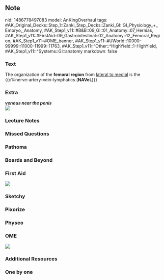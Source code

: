 ## Note
nid: 1486778497083
model: AnKingOverhaul
tags: #AK_Original_Decks::Step_1::Zanki_Step_Decks::Zanki_GI::GI_Physiology_+_Embryo,_Anatomy, #AK_Step1_v11::#B&B::09_GI::01_Anatomy::07_Hernias, #AK_Step1_v11::#FirstAid::09_Gastrointestinal::02_Anatomy::12_Femoral_Region, #AK_Step1_v11::#OME_banner, #AK_Step1_v11::#UWorld::10000-99999::11000-11999::11763, #AK_Step1_v11::^Other::^HighYield::1-HighYield, #AK_Step1_v11::^Systems::GI::anatomy
markdown: false

### Text
The organization of the <b>femoral region</b> from <u>lateral to
medial</u> is the {{c1::nerve-artery-vein-lymphatics
(<b>NAVeL</b>)}}

### Extra
<div>
  <i style="font-weight: bold;">venous near the penis</i>
</div>
<div><img src="paste-480091444347245.jpg" class="resizer"></div>

### Lecture Notes


### Missed Questions


### Pathoma


### Boards and Beyond


### First Aid
<img src="tmp8EFuh6.png">

### Sketchy


### Pixorize


### Physeo


### OME
<div class="ome-widget">
  <a href="https://onlinemeded.org?ref=anki"><img src=
  "_OME_AnkiFlashcards_General_7.png"></a>
</div>

### Additional Resources


### One by one

